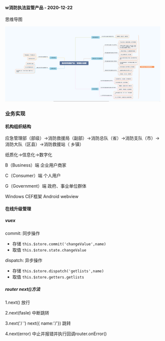 #### w消防执法监管产品 - 2020-12-22

思维导图

![image-20210112095830661](image/210112/image-20210112095830661.png)



### 业务实现

#### 机构组织结构

应急管理部（部级）->消防救援局（副部）->消防总队（省）->消防支队（市）->消防大队（区县）->消防救援站（ 乡镇）



纸质化->信息化->数字化



B（Business）端  企业用户商家

C（Consumer）端  个人用户

G（Government）端  政府、事业单位群体



Windows CEF框架   Android webview





#### 在线升级管理

##### vuex 

commit: 同步操作

- 存储 `this.$store.commit('changeValue',name)`
- 取值 `this.$store.state.changeValue`

dispatch: 异步操作

- 存储 `this.$store.dispatch('getlists',name)`
- 取值 `this.$store.getters.getlists`



##### router next()方法

1.next() 放行

2.next(fasle) 中断跳转

3.next('/ ') next({ name:'/'}) 跳转

4.next(error) 中止并报错并执行回调router.onError()



